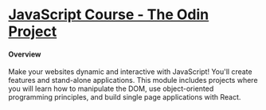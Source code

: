 # [JavaScript Course - The Odin Project](https://www.theodinproject.com/paths/full-stack-javascript/courses/javascript)

#### Overview
Make your websites dynamic and interactive with JavaScript! You'll create features and stand-alone applications. This module includes projects where you will learn how to manipulate the DOM, use object-oriented programming principles, and build single page applications with React.
